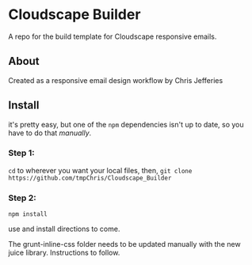# Cloudscape Builder
A repo for the build template for Cloudscape responsive emails. 

## About
Created as a responsive email design workflow by Chris Jefferies

## Install

it's pretty easy, but one of the `npm` dependencies isn't up to date, so you have to do that *manually*.

### Step 1:
`cd` to wherever you want your local files, then, `git clone https://github.com/tmpChris/Cloudscape_Builder`

### Step 2:
`npm install`

use and install directions to come. 

The grunt-inline-css folder needs to be updated manually with the new juice library. Instructions to follow.